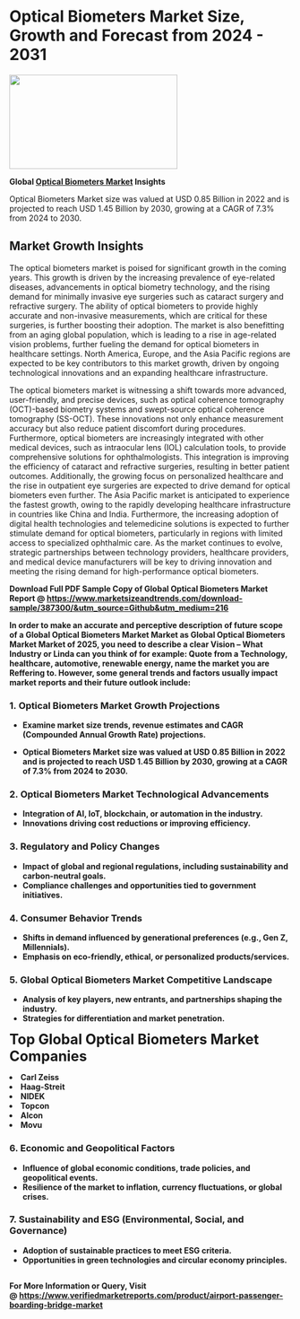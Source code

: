 <H1>Optical Biometers Market Size, Growth and Forecast from 2024 - 2031</H1><img class="aligncenter size-medium wp-image-584254" src="https://thirdeyenews.in/wp-content/uploads/2024/09/Global-Market-Research-300x168.jpeg" alt="" width="300" height="168" /><p><strong>Global&nbsp;<a href="https://www.marketsizeandtrends.com/download-sample/387300/&amp;utm_source=Github&utm_medium=216">Optical Biometers Market</a> Insights</strong></p><p>Optical Biometers Market size was valued at USD 0.85 Billion in 2022 and is projected to reach USD 1.45 Billion by 2030, growing at a CAGR of 7.3% from 2024 to 2030.</p><p><h2>Market Growth Insights</h2> <p>The optical biometers market is poised for significant growth in the coming years. This growth is driven by the increasing prevalence of eye-related diseases, advancements in optical biometry technology, and the rising demand for minimally invasive eye surgeries such as cataract surgery and refractive surgery. The ability of optical biometers to provide highly accurate and non-invasive measurements, which are critical for these surgeries, is further boosting their adoption. The market is also benefitting from an aging global population, which is leading to a rise in age-related vision problems, further fueling the demand for optical biometers in healthcare settings. North America, Europe, and the Asia Pacific regions are expected to be key contributors to this market growth, driven by ongoing technological innovations and an expanding healthcare infrastructure.</p> <p><strong></strong></p> <p>The optical biometers market is witnessing a shift towards more advanced, user-friendly, and precise devices, such as optical coherence tomography (OCT)-based biometry systems and swept-source optical coherence tomography (SS-OCT). These innovations not only enhance measurement accuracy but also reduce patient discomfort during procedures. Furthermore, optical biometers are increasingly integrated with other medical devices, such as intraocular lens (IOL) calculation tools, to provide comprehensive solutions for ophthalmologists. This integration is improving the efficiency of cataract and refractive surgeries, resulting in better patient outcomes. Additionally, the growing focus on personalized healthcare and the rise in outpatient eye surgeries are expected to drive demand for optical biometers even further. The Asia Pacific market is anticipated to experience the fastest growth, owing to the rapidly developing healthcare infrastructure in countries like China and India. Furthermore, the increasing adoption of digital health technologies and telemedicine solutions is expected to further stimulate demand for optical biometers, particularly in regions with limited access to specialized ophthalmic care. As the market continues to evolve, strategic partnerships between technology providers, healthcare providers, and medical device manufacturers will be key to driving innovation and meeting the rising demand for high-performance optical biometers.</p> <p><strong></p><p><span class=""><strong>Download Full PDF Sample Copy of Global Optical Biometers Market Report</strong> @ <a href="https://www.marketsizeandtrends.com/download-sample/387300/&amp;utm_source=Github&utm_medium=216" target="_blank">https://www.marketsizeandtrends.com/download-sample/387300/&amp;utm_source=Github&utm_medium=216</a></span></p><p>In order to make an accurate and perceptive description of future scope of a Global&nbsp;Optical Biometers Market Market as Global&nbsp;Optical Biometers Market Market of 2025, you need to describe a clear Vision &ndash; What Industry or Linda can you think of for example: Quote from a Technology, healthcare, automotive, renewable energy, name the market you are Reffering to. However, some general trends and factors usually impact market reports and their future outlook include:</p><h3>1.&nbsp;<strong>Optical Biometers Market Growth Projections</strong></h3><ul><li>Examine market size trends, revenue estimates and CAGR (Compounded Annual Growth Rate) projections.</li><li><p>Optical Biometers Market size was valued at USD 0.85 Billion in 2022 and is projected to reach USD 1.45 Billion by 2030, growing at a CAGR of 7.3% from 2024 to 2030.</p></li></ul><h3>2.&nbsp;<strong>Optical Biometers Market Technological Advancements</strong></h3><ul><li>Integration of AI, IoT, blockchain, or automation in the industry.</li><li>Innovations driving cost reductions or improving efficiency.</li></ul><h3>3.&nbsp;<strong>Regulatory and Policy Changes</strong></h3><ul><li>Impact of global and regional regulations, including sustainability and carbon-neutral goals.</li><li>Compliance challenges and opportunities tied to government initiatives.</li></ul><h3>4.&nbsp;<strong>Consumer Behavior Trends</strong></h3><ul><li>Shifts in demand influenced by generational preferences (e.g., Gen Z, Millennials).</li><li>Emphasis on eco-friendly, ethical, or personalized products/services.</li></ul><h3>5.&nbsp;<strong>Global Optical Biometers Market Competitive Landscape</strong></h3><ul><li>Analysis of key players, new entrants, and partnerships shaping the industry.</li><li>Strategies for differentiation and market penetration.</li></ul><p data-pm-slice="1 1 []"><span style="color: inherit; font-family: inherit; font-size: 25px;">Top Global Optical Biometers Market Companies</span></p><div class="" data-test-id=""><p><li>Carl Zeiss</li><li> Haag-Streit</li><li> NIDEK</li><li> Topcon</li><li> Alcon</li><li> Movu</li></p></div><h3>6.&nbsp;<strong>Economic and Geopolitical Factors</strong></h3><ul><li>Influence of global economic conditions, trade policies, and geopolitical events.</li><li>Resilience of the market to inflation, currency fluctuations, or global crises.</li></ul><h3>7.&nbsp;<strong>Sustainability and ESG (Environmental, Social, and Governance)</strong></h3><ul><li>Adoption of sustainable practices to meet ESG criteria.</li><li>Opportunities in green technologies and circular economy principles.</li></ul><h2><strong style="font-size: 14px;">For More Information or Query, Visit @&nbsp;</strong><a style="background-color: #ffffff; font-size: 14px;" href="https://www.marketsizeandtrends.com/report/optical-biometers-market/" target="_blank">https://www.verifiedmarketreports.com/product/airport-passenger-boarding-bridge-market</a></h2>
